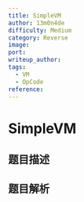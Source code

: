 ```yaml
---
title: SimpleVM
author: 13m0n4de
difficulty: Medium
category: Reverse
image:
port:
writeup_author:
tags:
  - VM
  - OpCode
reference:
---
```


# SimpleVM

## 题目描述

<description>

## 题目解析

<analysis>
